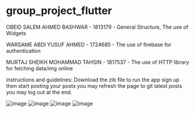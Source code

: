 # group_project_flutter

OBEID SALEM AHMED BASHWAR - 1813179 - General Structure, The use of Widgets

WARSAME ABDI YUSUF AHMED - 1724685 - The use of firebase for authentication

MURTAJ SHEIKH MOHAMMAD TAHSIN - 1817537 - The use of HTTP library for fetching data/img online

instructions and guidelines:
Download the zib file to run the app
sign up then start posting your posts
you may refresh the page to git latest posts
you may log out at the end.

![image](https://user-images.githubusercontent.com/86645986/149176044-b64855c3-3af9-42b6-aa23-81bcaff6c40b.png)
![image](https://user-images.githubusercontent.com/86645986/149175957-f620f891-84aa-4a9a-9945-5e62451f6381.png)
![image](https://user-images.githubusercontent.com/86645986/152928508-5b866578-f434-4f2f-b7cf-504a5fa83d5b.png)
![image](https://user-images.githubusercontent.com/86645986/152928873-871490f5-ab87-4f6c-91a4-410290822b52.png)
